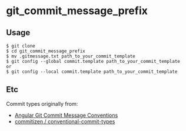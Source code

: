 # git_commit_message_prefix

## Usage

```
$ git clone
$ cd git_commit_message_prefix
$ mv .gitmessage.txt path_to_your_commit_template
$ git config --global commit.template path_to_your_commit_template
or
$ git config --local commit.template path_to_your_commit_template
```

## Etc


Commit types originally from:
* [Angular Git Commit Message Conventions](https://github.com/angular/angular/blob/master/CONTRIBUTING.md#type)
* [commitizen
/
conventional-commit-types](https://github.com/commitizen/conventional-commit-types)

